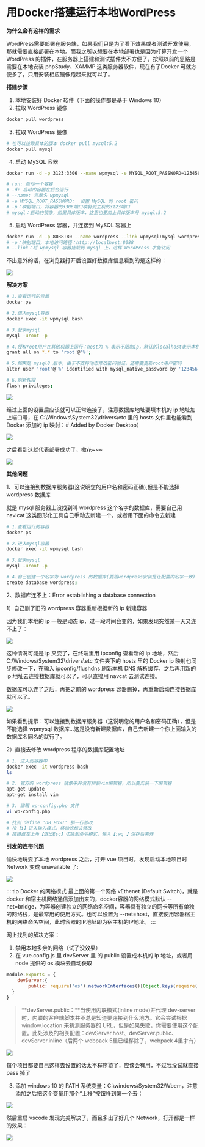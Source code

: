# 用Docker搭建运行本地WordPress

**为什么会有这样的需求**

WordPress需要部署在服务端，如果我们只是为了看下效果或者测试开发使用，那就需要直接部署在本地。而我之所以想要在本地部署也是因为打算开发一个WordPress 的插件，在服务器上搭建和测试插件太不方便了。按照以前的思路是需要在本地安装 phpStudy、XAMMP 这类服务器软件，现在有了Docker 可就方便多了，只用安装相应镜像跑起来就可以了。

**搭建步骤**

1. 本地安装好 Docker 软件（下面的操作都是基于 Windows 10）
2. 拉取 WordPress 镜像
```bash
docker pull wordpress
```
3. 拉取 WordPress 镜像
```bash
# 也可以拉取具体的版本 docker pull mysql:5.2
docker pull mysql
```
4. 启动 MySQL 容器
```bash
docker run -d -p 3123:3306 --name wpmysql -e MYSQL_ROOT_PASSWORD=123456 mysql

# run: 启动一个容器
# -d: 启动的容器在后台运行
# --name: 容器名 wpmysql
# -e MYSQL_ROOT_PASSWORD:  设置 MySQL 的 root 密码
# -p：映射端口，将容器的3306端口映射到主机的3123端口
# mysql：启动的镜像，如果具体版本，这里也要加上具体版本号 mysql:5.2
```

5. 启动 WordPress 容器，并连接到 MySQL 容器上
```bash
docker run -d -p 8088:80 --name wordpress --link wpmysql:mysql wordpress
# -p：映射端口，本地访问路径：http://localhost:8088
# --link：将 wpmysql 容器挂载到 mysql 上，这样 WordPress 才能访问
```

不出意外的话，在浏览器打开后设置好数据库信息看到的是这样的：

<img src="./1.png">

**解决方案**

```bash
# 1.查看运行的容器
docker ps

# 2.进入mysql容器
docker exec -it wpmysql bash

# 3.登录mysql
mysql -uroot -p

# 4.授权root用户在其他机器上运行：host为 % 表示不限制ip，默认的localhost表示本机使用
grant all on *.* to 'root'@'%';

# 5.如果是 mysql8 版本，由于不支持动态修改密码验证，还需要更新root用户密码
alter user 'root'@'%' identified with mysql_native_password by '123456';

# 6.刷新权限
flush privileges;
```

<img src="./2.png">

经过上面的设置后应该就可以正常连接了，注意数据库地址要填本机的 ip 地址加上端口号，在 C:\Windows\System32\drivers\etc 里的 hosts 文件里也能看到 Docker 添加的 ip 映射：# Added by Docker Desktop）

<img src="./3.png">

之后看到这就代表部署成功了，撒花~~~

<img src="./4.png">

**其他问题**

1、可以连接到数据库服务器(这说明您的用户名和密码正确),但是不能选择 wordpress 数据库

就是 mysql 服务器上没找到叫 wordpress 这个名字的数据库，需要自己用 navicat 这类图形化工具自己手动去新建一个，或者用下面的命令去新建

```bash
# 1.查看运行的容器
docker ps

# 2.进入mysql容器
docker exec -it wpmysql bash

# 3.登录mysql
mysql -uroot -p

# 4.自己创建一个名字为 wordpress 的数据库(要跟wordpress安装是让配置的名字一致)
create database wordpress;
```

2、数据库连不上：Error establishing a database connection

1）自己删了旧的 wordpress 容器重新根据新的 ip 新建容器

因为我们本地的 ip 一般是动态 ip，过一段时间会变的，如果发现突然某一天又连不上了：

<img src="./5.png">

这种情况可能是 ip 又变了，在终端里用 ipconfig 查看新的 ip 地址，然后 C:\Windows\System32\drivers\etc 文件夹下的 hosts 里的 Docker ip 映射也同步修改一下，在输入 ipconfig/flushdns 刷新本机 DNS 解析缓存，之后再用新的 ip 地址去连接数据库就可以了，可以直接用 navcat 去测试连接。

数据库可以连了之后，再把之前的 wordpress 容器删掉，再重新启动连接数据库就可以了。

<img src="./6.png">

如果看到提示：可以连接到数据库服务器（这说明您的用户名和密码正确），但是不能选择 wpmysql 数据库...这是没有新建数据库，自己去新建一个你上面输入的数据库名同名的就行了。

2）直接去修改 wordpress 程序的数据库配置地址

```bash
# 1. 进入到容器中
docker exec -it wordpress bash
ls

# 2. 官方的 wordpress 镜像中并没有预装vim编辑器，所以要先装一下编辑器
apt-get update
apt-get install vim

# 3. 编辑 wp-config.php 文件
vi wp-config.php

# 找到 define 'DB_HOST' 那一行修改
# 按【i】进入输入模式，移动光标去修改
# 按键盘左上角【退出Esc】切换到命令模式，输入【:wq 】保存后离开
```


**引发的连带问题**

愉快地玩耍了本地 wordpress 之后，打开 vue 项目时，发现启动本地项目时 Network 变成 unavailable 了:

<img src="./7.png">

::: tip Docker 的网络模式
最上面的第一个网络 vEthenet (Default Switch)，就是 docker 和宿主机网络通信添加出来的，docker容器的网络模式默认 --net=bridge，为容器创建独立的网络命名空间，容器具有独立的网卡等所有单独的网络栈，是最常用的使用方式。也可以设置为 --net=host，直接使用容器宿主机的网络命名空间，此时容器的IP地址即为宿主机的IP地址。
::: 

网上找到的解决方案：

1. 禁用本地多余的网络（试了没效果）
2. 在 vue.config.js 里 devServer 里 的 public 设置成本机的 ip 地址，或者用 node 提供的 os 模块去自动获取

```js
module.exports = {
    devServer:{
        public: require('os').networkInterfaces()[Object.keys(require('os').networkInterfaces())[0]][1].address + '::8080'
  }
}
```
> **devServer.public：**当使用内联模式(inline mode)并代理 dev-server 时，内联的客户端脚本并不总是知道要连接到什么地方。它会尝试根据 window.location 来猜测服务器的 URL，但是如果失败，你需要使用这个配置。此处涉及的相关配置：devServer.host、devServer.public、devServer.inline（后两个 webpack 5里已经移除了，webpack 4里才有）

<img src="./8.png">

每个项目都要自己这样去设置的话太不程序猿了，应该会有用，不过我没试就直接 pass 掉了

3. 添加 windows 10 的 PATH 系统变量：C:\windows\System32\Wbem，注意添加之后把这个变量用那个“上移”按钮移到第一个去：

<img src="./9.png">

然后重启 vscode 发现完美解决了，而且多出了好几个 Network，打开都是一样的效果：

<img src="./10.png">